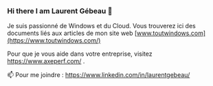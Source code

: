 ### Hi there I am Laurent Gébeau 👋

Je suis passionné de Windows et du Cloud.
Vous trouverez ici des documents liés aux articles de mon site web [www.toutwindows.com](https://www.toutwindows.com/)

Pour que je vous aide dans votre entreprise, visitez https://www.axeperf.com/ .


📫 Pour me joindre : https://www.linkedin.com/in/laurentgebeau/

